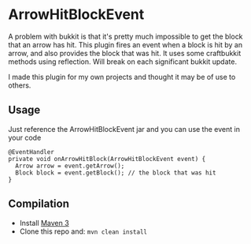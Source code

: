 ArrowHitBlockEvent
==================

A problem with bukkit is that it's pretty much impossible to get the block that an arrow has hit. This plugin fires an event when a block is hit by an arrow, and also provides the block that was hit. It uses some craftbukkit methods using reflection. Will break on each significant bukkit update.

I made this plugin for my own projects and thought it may be of use to others.

Usage
-------------------------

Just reference the ArrowHitBlockEvent jar and you can use the event in your code

    @EventHandler
    private void onArrowHitBlock(ArrowHitBlockEvent event) {
      Arrow arrow = event.getArrow();
      Block block = event.getBlock(); // the block that was hit
    }

Compilation
-------------------------

* Install [Maven 3](http://maven.apache.org/download.html)
* Clone this repo and: `mvn clean install`